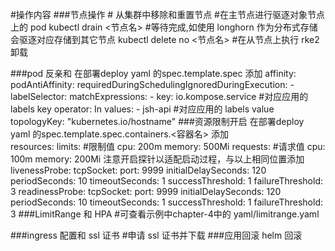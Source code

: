 #操作内容
###节点操作
    # 从集群中移除和重置节点
    #在主节点进行驱逐对象节点上的 pod
    kubectl drain <节点名> #等待完成,如使用 longhorn 作为分布式存储会驱逐对应存储到其它节点
    kubectl delete no <节点名>
    #在从节点上执行 rke2卸载
    
###pod 反亲和
    在部署deploy yaml 的spec.template.spec 添加
          affinity:
            podAntiAffinity:
              requiredDuringSchedulingIgnoredDuringExecution:
                - labelSelector:
                    matchExpressions:
                      - key: io.kompose.service #对应应用的 labels key
                        operator: In
                        values:
                          - jsh-api  #对应应用的 labels value
                  topologyKey: "kubernetes.io/hostname"
###资源限制开启
    在部署deploy yaml 的spec.template.spec.containers.<容器名> 添加  
        resources:
          limits:   #限制值
            cpu: 200m
            memory: 500Mi
          requests:  #请求值
            cpu: 100m
            memory: 200Mi
    注意开启探针以适配启动过程，与以上相同位置添加
        livenessProbe:
          tcpSocket:
            port: 9999
          initialDelaySeconds: 120
          periodSeconds: 10
          timeoutSeconds: 1
          successThreshold: 1
          failureThreshold: 3
        readinessProbe:
          tcpSocket:
            port: 9999
          initialDelaySeconds: 120
          periodSeconds: 10
          timeoutSeconds: 1
          successThreshold: 1
          failureThreshold: 3
###LimitRange 和 HPA
    #可查看示例中chapter-4中的 yaml/limitrange.yaml
    
###ingress 配置和 ssl 证书
    #申请 ssl 证书并下载
###应用回滚 helm 回滚
